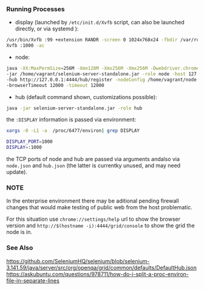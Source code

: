 ### Running Processes
* display (launched by `/etc/init.d/Xvfb` script, can also be launched directly, or via systemd ):
```sh
/usr/bin/Xvfb :99 +extension RANDR -screen 0 1024x768x24 -fbdir /var/run -ac
Xvfb :1000 -ac
```
* node:
```sh
java -XX:MaxPermSize=256M -Xmn128M -Xms256M -Xmx256M -Dwebdriver.chrome.driver=/home/vagrant/chromedriver \
-jar /home/vagrant/selenium-server-standalone.jar -role node -host 127.0.0.1 -port 5555 \
-hub http://127.0.0.1:4444/hub/register -nodeConfig /home/vagrant/node.json \
-browserTimeout 12000 -timeout 12000
```
* hub (default command shown, customizations possible):
```sh
java -jar selenium-server-standalone.jar -role hub
```
the `:DISPLAY` information is passed via environment:
```sh
xargs -0 -L1 -a  /proc/6477/environ| grep DISPLAY
```
```sh
DISPLAY_PORT=1000
DISPLAY=:1000
```
the TCP ports of node and hub are passed via arguments andalso via `node.json`  and `hub.json` (the latter is currentky unused, and may need update).

### NOTE

In the enterprise environment there may be aditional pending firewall changes that would make testing of public web from the host problematic.

For this situation use `chrome://settings/help` url to show the browser version  and `http://$(hostname -i):4444/grid/console` to show the grid the node is in.

### See Also

https://github.com/SeleniumHQ/selenium/blob/selenium-3.141.59/java/server/src/org/openqa/grid/common/defaults/DefaultHub.json
https://askubuntu.com/questions/978711/how-do-i-split-a-proc-environ-file-in-separate-lines

